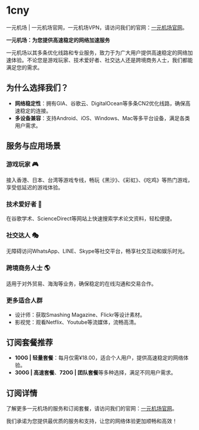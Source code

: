 # 1cny
一元机场 | 一元机场官网，一元机场VPN，请访问我们的官网：[一元机场官网](https://jump.p6p.net/1)。

**一元机场：为您提供高速稳定的网络加速服务**

一元机场以其多条优化线路和专业服务，致力于为广大用户提供高速稳定的网络加速体验。不论您是游戏玩家、技术爱好者、社交达人还是跨境商务人士，我们都能满足您的需求。

## 为什么选择我们？

- **网络稳定性**：拥有GIA、谷歌云、DigitalOcean等多条CN2优化线路，确保高速稳定的连接。
- **多设备兼容**：支持Android、iOS、Windows、Mac等多平台设备，满足各类用户需求。

## 服务与应用场景

### 游戏玩家 🎮
接入香港、日本、台湾等游戏专线，畅玩《黑沙》、《彩虹》、《吃鸡》等热门游戏，享受低延迟的游戏体验。

### 技术爱好者 🏫
在谷歌学术、ScienceDirect等网站上快速搜索学术论文资料，轻松便捷。

### 社交达人 🎭️
无障碍访问WhatsApp、LINE、Skype等社交平台，畅享社交互动和娱乐时光。

### 跨境商务人士 🌎️
适用于对外贸易、海淘等业务，确保稳定的在线沟通和交易合作。

### 更多适合人群

- 设计师：获取Smashing Magazine、Flickr等设计素材。
- 影视党：观看Netflix、Youtube等流媒体，流畅高清。

## 订阅套餐推荐

- **100G | 轻量套餐**：每月仅需¥18.00，适合个人用户，提供高速稳定的网络体验。
- **300G | 高速套餐**、**720G | 团队套餐**等多种选择，满足不同用户需求。

## 订阅详情

了解更多一元机场的服务和订阅套餐，请访问我们的官网：[一元机场官网](https://jump.p6p.net/1)。

我们承诺为您提供最优质的服务和支持，让您的网络体验更加顺畅和高效！
